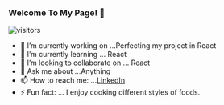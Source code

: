 ### Welcome To My Page! 👋

 ![visitors](https://visitor-badge.laobi.icu/badge?page_id=etroya.visitor-badge)

- 🔭 I’m currently working on ...Perfecting my project in React
- 🌱 I’m currently learning ... React
- 👯 I’m looking to collaborate on ... React
- 💬 Ask me about ...Anything
- 📫 How to reach me: ...[LinkedIn](https://www.linkedin.com/in/edwin-troya/)
- ⚡ Fun fact: ... I enjoy cooking different styles of foods.

